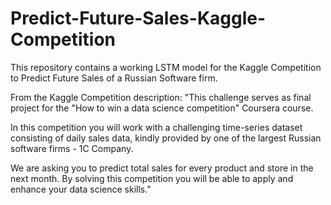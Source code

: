 # Predict-Future-Sales-Kaggle-Competition
This repository contains a working LSTM model for the Kaggle Competition to Predict Future Sales of a Russian Software firm.

From the Kaggle Competition description:
"This challenge serves as final project for the "How to win a data science competition" Coursera course. 

In this competition you will work with a challenging time-series dataset consisting of daily sales data, kindly provided by one of the largest Russian software firms - 1C Company.  

We are asking you to predict total sales for every product and store in the next month. By solving this competition you will be able to apply and enhance your data science skills."

